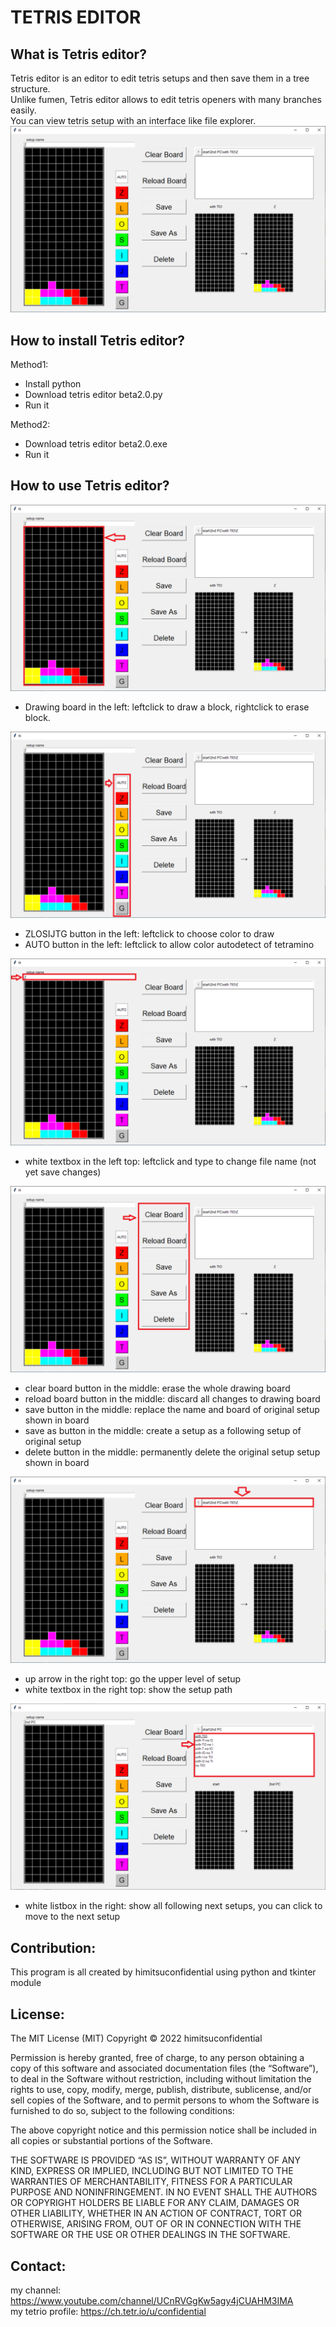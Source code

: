 # TETRIS EDITOR


## What is Tetris editor?

Tetris editor is an editor to edit tetris setups and then save them in a tree structure.  
Unlike fumen, Tetris editor allows to edit tetris openers with many branches easily.  
You can view tetris setup with an interface like file explorer.  
![alt text](https://github.com/himitsuconfidential/tetriseditor/blob/main/image/screenshot.png?raw=true)

## How to install Tetris editor?
Method1:  
- Install python  
- Download tetris editor beta2.0.py  
- Run it  

Method2:  
- Download tetris editor beta2.0.exe  
- Run it


## How to use Tetris editor?

![alt text](https://github.com/himitsuconfidential/tetriseditor/blob/main/image/board.png?raw=true)
- Drawing board in the left: leftclick to draw a block, rightclick to erase block.  

![alt text](https://github.com/himitsuconfidential/tetriseditor/blob/main/image/colorbutton.png?raw=true)
- ZLOSIJTG button in the left: leftclick to choose color to draw  
- AUTO button in the left: leftclick to allow color autodetect of tetramino

![alt text](https://github.com/himitsuconfidential/tetriseditor/blob/main/image/setupname.png?raw=true)
- white textbox in the left top: leftclick and type to change file name (not yet save changes)

![alt text](https://github.com/himitsuconfidential/tetriseditor/blob/main/image/bigbutton.png?raw=true)
- clear board button in the middle: erase the whole drawing board
- reload board button in the middle: discard all changes to drawing board
- save button in the middle: replace the name and board of original setup shown in board
- save as button in the middle: create a setup as a following setup of original setup
- delete button in the middle: permanently delete the original setup setup shown in board

![alt text](https://github.com/himitsuconfidential/tetriseditor/blob/main/image/setuppath.png?raw=true)
- up arrow in the right top: go the upper level of setup
- white textbox in the right top: show the setup path

![alt text](https://github.com/himitsuconfidential/tetriseditor/blob/main/image/setuplistbox.png?raw=true)
- white listbox in the right: show all following 
next setups, you can click to move to the next setup


## Contribution:

This program is all created by himitsuconfidential using python and tkinter module


## License:
The MIT License (MIT)
Copyright © 2022 himitsuconfidential

Permission is hereby granted, free of charge, to any person obtaining a copy of this software and associated documentation files (the “Software”), to deal in the Software without restriction, including without limitation the rights to use, copy, modify, merge, publish, distribute, sublicense, and/or sell copies of the Software, and to permit persons to whom the Software is furnished to do so, subject to the following conditions:

The above copyright notice and this permission notice shall be included in all copies or substantial portions of the Software.

THE SOFTWARE IS PROVIDED “AS IS”, WITHOUT WARRANTY OF ANY KIND, EXPRESS OR IMPLIED, INCLUDING BUT NOT LIMITED TO THE WARRANTIES OF MERCHANTABILITY, FITNESS FOR A PARTICULAR PURPOSE AND NONINFRINGEMENT. IN NO EVENT SHALL THE AUTHORS OR COPYRIGHT HOLDERS BE LIABLE FOR ANY CLAIM, DAMAGES OR OTHER LIABILITY, WHETHER IN AN ACTION OF CONTRACT, TORT OR OTHERWISE, ARISING FROM, OUT OF OR IN CONNECTION WITH THE SOFTWARE OR THE USE OR OTHER DEALINGS IN THE SOFTWARE.


## Contact:

my channel: https://www.youtube.com/channel/UCnRVGgKw5agy4jCUAHM3IMA  
my tetrio profile: https://ch.tetr.io/u/confidential
